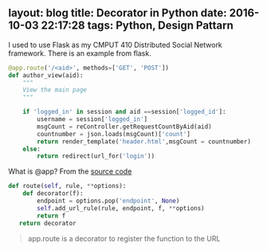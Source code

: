 layout: blog
title: Decorator in Python
date: 2016-10-03 22:17:28
tags: Python, Design Pattarn
---
I used to use Flask as my CMPUT 410 Distributed Social Network framework. There is an example from flask.

```python
@app.route('/<aid>', methods=['GET', 'POST'])
def author_view(aid):
    """
    View the main page
    """

    if 'logged_in' in session and aid ==session['logged_id']:
        username = session['logged_in']
        msgCount = reController.getRequestCountByAid(aid)
        countnumber = json.loads(msgCount)['count']
        return render_template('header.html',msgCount = countnumber)
    else:
        return redirect(url_for('login'))
```
What is @app? From the [source code](https://github.com/pallets/flask/blob/master/flask/app.py)

```python
def route(self, rule, **options):
	def decorator(f):
		endpoint = options.pop('endpoint', None)
      	self.add_url_rule(rule, endpoint, f, **options)
      	return f
   return decorator
```
>app.route is a decorator to register the function to the URL

